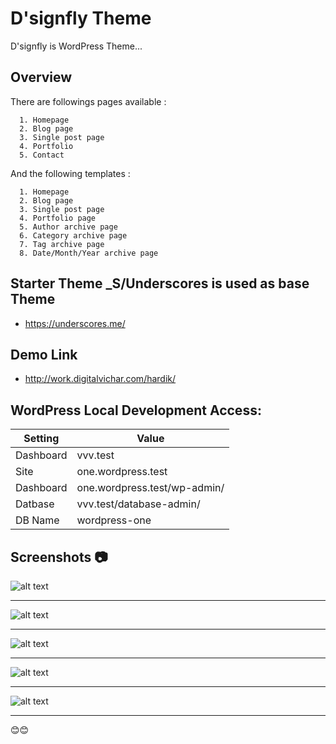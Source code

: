 # D'signfly Theme
  D'signfly is WordPress Theme... 

## Overview
  There are  followings pages available :
     
      1. Homepage
      2. Blog page 
      3. Single post page
      4. Portfolio
      5. Contact
  
  And the following templates :
      
      1. Homepage
      2. Blog page
      3. Single post page
      4. Portfolio page
      5. Author archive page
      6. Category archive page
      7. Tag archive page
      8. Date/Month/Year archive page

## Starter Theme _S/Underscores is used as base Theme 

   * https://underscores.me/
  
## Demo Link

   * http://work.digitalvichar.com/hardik/
   

## WordPress Local Development Access:

|  Setting   |            Value             |
|------------|------------------------------|
| Dashboard  | vvv.test                     |
| Site       | one.wordpress.test           |
| Dashboard  | one.wordpress.test/wp-admin/ |
| Datbase    | vvv.test/database-admin/     |
| DB Name    | wordpress-one                |

## Screenshots 📷

![alt text](https://i.ibb.co/gd55BK1/1.png) <hr>
![alt text](https://i.ibb.co/HNcgRsb/2.png) <hr>
![alt text](https://i.ibb.co/zFx60JX/3.png) <hr>
![alt text](https://i.ibb.co/rmR5sY2/thickbox.png) <hr>
![alt text](https://i.ibb.co/xJJ3Ys3/4.png) <hr>

😊😊
